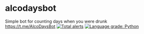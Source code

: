 # alcodaysbot
Simple bot for counting days when you were drunk
https://t.me/AlcoDaysBot
[![Total alerts](https://img.shields.io/lgtm/alerts/g/DvoryankinEvgeny/alcodaysbot.svg?logo=lgtm&logoWidth=18)](https://lgtm.com/projects/g/DvoryankinEvgeny/alcodaysbot/alerts/)
[![Language grade: Python](https://img.shields.io/lgtm/grade/python/g/DvoryankinEvgeny/alcodaysbot.svg?logo=lgtm&logoWidth=18)](https://lgtm.com/projects/g/DvoryankinEvgeny/alcodaysbot/context:python)
